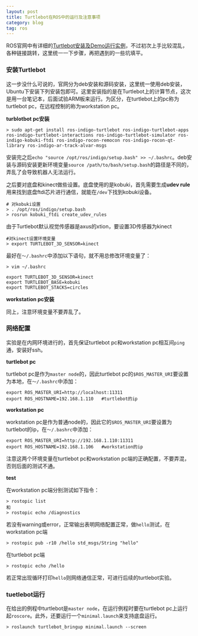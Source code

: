 ```yaml
---
layout: post
title: Turtlebot在ROS中的运行及注意事项
category: blog
tag: ros
---
```


ROS官网中有详细的[Turtlebot安装及Demo运行实例](http://wiki.ros.org/Robots/TurtleBot/)，不过初次上手比较混乱，各种链接跳转，这里统一一下步骤，再把遇到的一些坑填平。

### **安装Turtlebot**

这一步没什么可说的，官网分为deb安装和源码安装，这里统一使用deb安装，Ubuntu下安装下列安装包即可。这里安装指的是在Turtlebot上的计算节点，这次是用一台笔记本，后面试验ARM板来运行。为区分，在turtlebot上的pc称为turtlebot pc，在远程控制的称为workstation pc。

**turblotbot pc安装**

```
> sudo apt-get install ros-indigo-turtlebot ros-indigo-turtlebot-apps ros-indigo-turtlebot-interactions ros-indigo-turtlebot-simulator ros-indigo-kobuki-ftdi ros-indigo-rocon-remocon ros-indigo-rocon-qt-library ros-indigo-ar-track-alvar-msgs
```

安装完之后`echo "source /opt/ros/indigo/setup.bash" >> ~/.bashrc`。deb安装与源码安装更新环境变量`source /path/to/bash/setup.bash`的路径是不同的，弄乱了会导致机器人无法运行。

之后要对底盘和kinect做些设置。底盘使用的是kobuki，首先需要生成**udev rule**用来找到底盘ftdi芯片进行通信，就能在`/dev`下找到kobuki设备。

```
# 对kobuki设置
> . /opt/ros/indigo/setup.bash
> rosrun kobuki_ftdi create_udev_rules
```

由于Turtlebot默认视觉传感器是axus的xtion，要设置3D传感器为kinect

```
#对kinect设置环境变量
> export TURTLEBOT_3D_SENSOR=kinect
```

最好在`～/.bashrc`中添加以下语句，就不用总修改环境变量了：

```
> vim ~/.bashrc

export TURTLEBOT_3D_SENSOR=kinect
export TURTLEBOT_BASE=kobuki
export TURTLEBOT_STACKS=circles
```

**workstation pc安装**

同上，注意环境变量不要弄乱了。

### **网络配置**

实验是在内网环境进行的，首先保证turtlebot pc和workstation pc相互间`ping`通，安装好ssh。

**turtlebot pc**

turtlebot pc是作为`master node`的，因此turtlebot pc的`$ROS_MASTER_URI`要设置为本地，在`～/.bashrc`中添加：

```
export ROS_MASTER_URI=http://localhost:11311
export ROS_HOSTNAME=192.168.1.110   #turtlebot的ip
```


**workstation pc**

workstation pc是作为普通node的，因此它的`$ROS_MASTER_URI`要设置为turtlebot的ip，在`～/.bashrc`中添加：

```
export ROS_MASTER_URI=http://192.168.1.110:11311
export ROS_HOSTNAME=192.168.1.106   #workstation的ip
```

注意这两个环境变量在turtlebot pc和workstation pc端的正确配置，不要弄混，否则后面的测试不通。

**test**

在workstation pc端分别测试如下指令：

```
> rostopic list
和
> rostopic echo /diagnostics
```

若没有warning或error，正常输出表明网络配置正常，做`hello`测试，在workstation pc端

```
> rostopic pub -r10 /hello std_msgs/String "hello"
```

在turtlebot pc端

```
> rostopic echo /hello
```

若正常出现循环打印`hello`则网络通信正常，可进行后续的turtlebot实验。

### tuetlebot运行

在给出的例程中turtlebot是`master node`，在运行例程时要在turtlebot pc上运行起`roscore`。此外，还要运行一个`minimal.launch`来支持底盘运行。

```
> roslaunch turtlebot_bringup minimal.launch --screen
```







